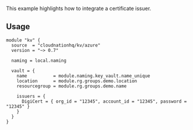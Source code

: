 This example highlights how to integrate a certificate issuer.

## Usage

```hcl
module "kv" {
  source  = "cloudnationhq/kv/azure"
  version = "~> 0.7"

  naming = local.naming

  vault = {
    name          = module.naming.key_vault.name_unique
    location      = module.rg.groups.demo.location
    resourcegroup = module.rg.groups.demo.name

    issuers = {
      DigiCert = { org_id = "12345", account_id = "12345", password = "12345" }
    }
  }
}
```
